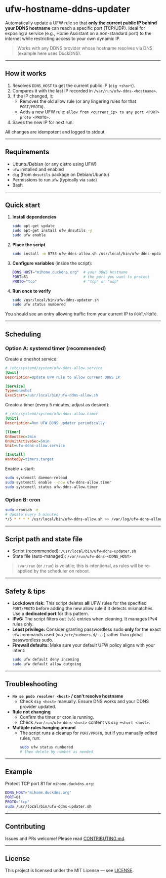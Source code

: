 # ufw-hostname-ddns-updater
Automatically update a UFW rule so that **only the current public IP behind your DDNS hostname** can reach a specific port (TCP/UDP). Ideal for exposing a service (e.g., Home Assistant on a non-standard port) to the internet while restricting access to your own dynamic IP.

> Works with any DDNS provider whose hostname resolves via DNS (example here uses DuckDNS).

---

## How it works

1. Resolves `DDNS_HOST` to get the current public IP (`dig +short`).
2. Compares it with the last IP recorded in `/var/run/ufw-ddns-<hostname>`.
3. If the IP changed, it:
   - Removes the old allow rule (or any lingering rules for that `PORT/PROTO`).
   - Adds a new UFW rule: `allow from <current_ip> to any port <PORT> proto <PROTO>`.
4. Saves the new IP for next run.

All changes are idempotent and logged to stdout.

---

## Requirements

- Ubuntu/Debian (or any distro using UFW)
- `ufw` installed and enabled
- `dig` (from `dnsutils` package on Debian/Ubuntu)
- Permissions to run `ufw` (typically via `sudo`)
- Bash

---

## Quick start

1. **Install dependencies**
   ```bash
   sudo apt-get update
   sudo apt-get install ufw dnsutils -y
   sudo ufw enable
   ```

2. **Place the script**
   ```bash
   sudo install -m 0755 ufw-ddns-allow.sh /usr/local/bin/ufw-ddns-updater.sh
   ```

3. **Configure variables** (inside the script):
   ```bash
   DDNS_HOST="mihome.duckdns.org"  # your DDNS hostname
   PORT=81                         # the port you want to protect
   PROTO="tcp"                     # "tcp" or "udp"
   ```

4. **Run once to verify**
   ```bash
   sudo /usr/local/bin/ufw-ddns-updater.sh
   sudo ufw status numbered
   ```

You should see an entry allowing traffic from your current IP to `PORT/PROTO`.

---

## Scheduling

### Option A: systemd timer (recommended)

Create a oneshot service:
```ini
# /etc/systemd/system/ufw-ddns-allow.service
[Unit]
Description=Update UFW rule to allow current DDNS IP

[Service]
Type=oneshot
ExecStart=/usr/local/bin/ufw-ddns-allow.sh
```

Create a timer (every 5 minutes, adjust as desired):
```ini
# /etc/systemd/system/ufw-ddns-allow.timer
[Unit]
Description=Run UFW DDNS updater periodically

[Timer]
OnBootSec=2min
OnUnitActiveSec=5min
Unit=ufw-ddns-allow.service

[Install]
WantedBy=timers.target
```

Enable + start:
```bash
sudo systemctl daemon-reload
sudo systemctl enable --now ufw-ddns-allow.timer
sudo systemctl status ufw-ddns-allow.timer
```

### Option B: cron

```bash
sudo crontab -e
# Update every 5 minutes
*/5 * * * * /usr/local/bin/ufw-ddns-allow.sh >> /var/log/ufw-ddns-allow.log 2>&1
```

---

## Script path and state file

- Script (recommended): `/usr/local/bin/ufw-ddns-updater.sh`
- State file (auto-managed): `/var/run/ufw-ddns-<DDNS_HOST>`

> `/var/run` (or `/run`) is volatile; this is intentional, as rules will be re-applied by the scheduler on reboot.

---

## Safety & tips

- **Lockdown risk:** This script deletes **all** UFW rules for the specified `PORT/PROTO` before adding the new allow rule if it detects mismatches. Use a **dedicated port** for this pattern.
- **IPv6:** The script filters out `(v6)` entries when cleaning. It manages IPv4 rules only.
- **Least privilege:** Consider granting passwordless sudo **only** for the exact `ufw` commands used (via `/etc/sudoers.d/...`) rather than global passwordless sudo.
- **Firewall defaults:** Make sure your default UFW policy aligns with your intent:
  ```bash
  sudo ufw default deny incoming
  sudo ufw default allow outgoing
  ```

---

## Troubleshooting

- **`No se pudo resolver <host>` / can't resolve hostname**
  - Check `dig <host>` manually. Ensure DNS works and your DDNS provider updated.
- **Rule not changing**
  - Confirm the timer or cron is running.
  - Check `/var/run/ufw-ddns-<host>` content vs `dig +short <host>`.
- **Multiple rules hanging around**
  - The script runs a cleanup for `PORT/PROTO`, but if you manually edited rules, run:
    ```bash
    sudo ufw status numbered
    # then delete by number as needed
    ```

---

## Example

Protect TCP port 81 for `mihome.duckdns.org`:
```bash
DDNS_HOST="mihome.duckdns.org"
PORT=81
PROTO="tcp"
sudo /usr/local/bin/ufw-ddns-updater.sh
```

---

## Contributing

Issues and PRs welcome! Please read [CONTRIBUTING.md](CONTRIBUTING.md).

---

## License

This project is licensed under the MIT License — see [LICENSE](LICENSE).
